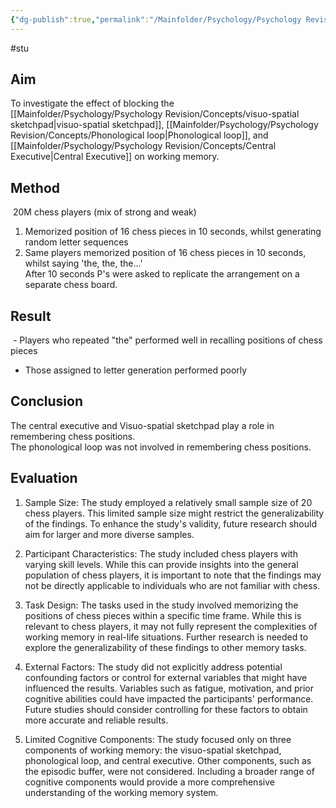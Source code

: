 ```yaml
---
{"dg-publish":true,"permalink":"/Mainfolder/Psychology/Psychology Revision/Study/Robbins/"}
---
```


#stu 
## Aim 
To investigate the effect of blocking the [[Mainfolder/Psychology/Psychology Revision/Concepts/visuo-spatial sketchpad\|visuo-spatial sketchpad]], [[Mainfolder/Psychology/Psychology Revision/Concepts/Phonological loop\|Phonological loop]], and [[Mainfolder/Psychology/Psychology Revision/Concepts/Central Executive\|Central Executive]] on working memory.

## Method 
 20M chess players (mix of strong and weak)  
1. Memorized position of 16 chess pieces in 10 seconds, whilst generating random letter sequences  
2. Same players memorized position of 16 chess pieces in 10 seconds, whilst saying 'the, the, the...'  
After 10 seconds P's were asked to replicate the arrangement on a separate chess board.

## Result
 - Players who repeated "the" performed well in recalling positions of chess pieces  
- Those assigned to letter generation performed poorly

## Conclusion
 The central executive and Visuo-spatial sketchpad play a role in remembering chess positions.  
 The phonological loop was not involved in remembering chess positions.

## Evaluation
1.  Sample Size: The study employed a relatively small sample size of 20 chess players. This limited sample size might restrict the generalizability of the findings. To enhance the study's validity, future research should aim for larger and more diverse samples.
    
2.  Participant Characteristics: The study included chess players with varying skill levels. While this can provide insights into the general population of chess players, it is important to note that the findings may not be directly applicable to individuals who are not familiar with chess.
    
3.  Task Design: The tasks used in the study involved memorizing the positions of chess pieces within a specific time frame. While this is relevant to chess players, it may not fully represent the complexities of working memory in real-life situations. Further research is needed to explore the generalizability of these findings to other memory tasks.
    
4.  External Factors: The study did not explicitly address potential confounding factors or control for external variables that might have influenced the results. Variables such as fatigue, motivation, and prior cognitive abilities could have impacted the participants' performance. Future studies should consider controlling for these factors to obtain more accurate and reliable results.
    
5.  Limited Cognitive Components: The study focused only on three components of working memory: the visuo-spatial sketchpad, phonological loop, and central executive. Other components, such as the episodic buffer, were not considered. Including a broader range of cognitive components would provide a more comprehensive understanding of the working memory system.